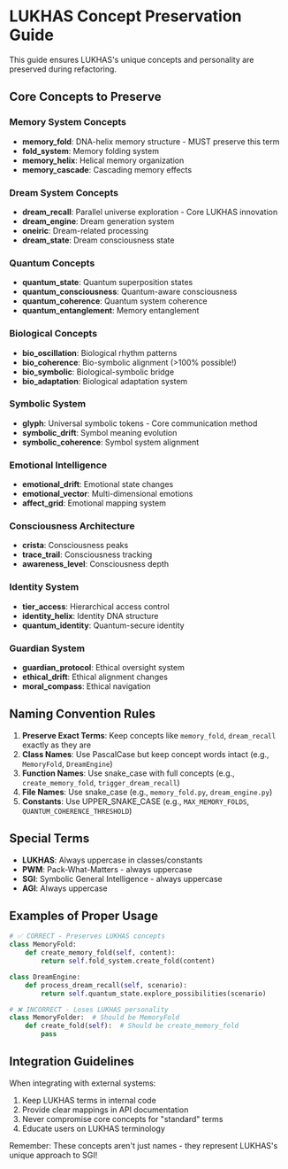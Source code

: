 # LUKHAS Concept Preservation Guide

This guide ensures LUKHAS's unique concepts and personality are preserved during refactoring.

## Core Concepts to Preserve

### Memory System Concepts
- **memory_fold**: DNA-helix memory structure - MUST preserve this term
- **fold_system**: Memory folding system
- **memory_helix**: Helical memory organization
- **memory_cascade**: Cascading memory effects

### Dream System Concepts
- **dream_recall**: Parallel universe exploration - Core LUKHAS innovation
- **dream_engine**: Dream generation system
- **oneiric**: Dream-related processing
- **dream_state**: Dream consciousness state

### Quantum Concepts
- **quantum_state**: Quantum superposition states
- **quantum_consciousness**: Quantum-aware consciousness
- **quantum_coherence**: Quantum system coherence
- **quantum_entanglement**: Memory entanglement

### Biological Concepts
- **bio_oscillation**: Biological rhythm patterns
- **bio_coherence**: Bio-symbolic alignment (>100% possible!)
- **bio_symbolic**: Biological-symbolic bridge
- **bio_adaptation**: Biological adaptation system

### Symbolic System
- **glyph**: Universal symbolic tokens - Core communication method
- **symbolic_drift**: Symbol meaning evolution
- **symbolic_coherence**: Symbol system alignment

### Emotional Intelligence
- **emotional_drift**: Emotional state changes
- **emotional_vector**: Multi-dimensional emotions
- **affect_grid**: Emotional mapping system

### Consciousness Architecture
- **crista**: Consciousness peaks
- **trace_trail**: Consciousness tracking
- **awareness_level**: Consciousness depth

### Identity System
- **tier_access**: Hierarchical access control
- **identity_helix**: Identity DNA structure
- **quantum_identity**: Quantum-secure identity

### Guardian System
- **guardian_protocol**: Ethical oversight system
- **ethical_drift**: Ethical alignment changes
- **moral_compass**: Ethical navigation

## Naming Convention Rules

1. **Preserve Exact Terms**: Keep concepts like `memory_fold`, `dream_recall` exactly as they are
2. **Class Names**: Use PascalCase but keep concept words intact (e.g., `MemoryFold`, `DreamEngine`)
3. **Function Names**: Use snake_case with full concepts (e.g., `create_memory_fold`, `trigger_dream_recall`)
4. **File Names**: Use snake_case (e.g., `memory_fold.py`, `dream_engine.py`)
5. **Constants**: Use UPPER_SNAKE_CASE (e.g., `MAX_MEMORY_FOLDS`, `QUANTUM_COHERENCE_THRESHOLD`)

## Special Terms
- **LUKHAS**: Always uppercase in classes/constants
- **PWM**: Pack-What-Matters - always uppercase
- **SGI**: Symbolic General Intelligence - always uppercase
- **AGI**: Always uppercase

## Examples of Proper Usage

```python
# ✅ CORRECT - Preserves LUKHAS concepts
class MemoryFold:
    def create_memory_fold(self, content):
        return self.fold_system.create_fold(content)

class DreamEngine:
    def process_dream_recall(self, scenario):
        return self.quantum_state.explore_possibilities(scenario)

# ❌ INCORRECT - Loses LUKHAS personality
class MemoryFolder:  # Should be MemoryFold
    def create_fold(self):  # Should be create_memory_fold
        pass
```

## Integration Guidelines

When integrating with external systems:
1. Keep LUKHAS terms in internal code
2. Provide clear mappings in API documentation
3. Never compromise core concepts for "standard" terms
4. Educate users on LUKHAS terminology

Remember: These concepts aren't just names - they represent LUKHAS's unique approach to SGI!
